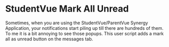 # StudentVue Mark All Unread

Sometimes, when you are using the StudentVue/ParentVue Synergy Application, your notifications start piling up till there are hundreds of them. To me it is a bit annoying to see those popups. This user script adds a mark all as unread button on the messages tab.
